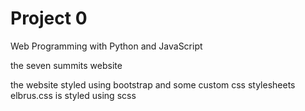 # Project 0

Web Programming with Python and JavaScript




the seven summits website

the website styled using bootstrap and some custom css stylesheets
elbrus.css is styled using scss
